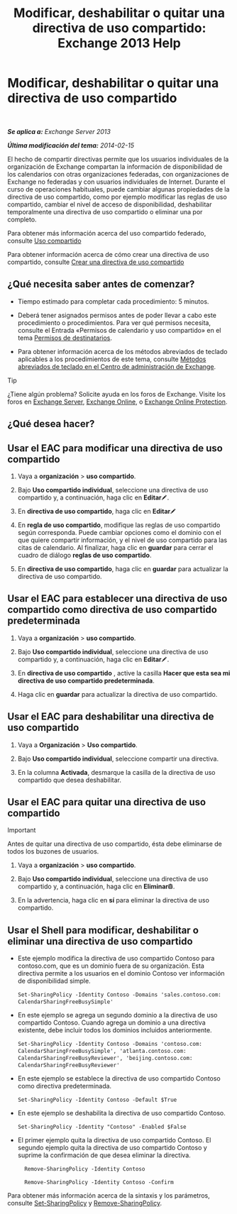 ﻿---
title: 'Modificar, deshabilitar o quitar una directiva de uso compartido: Exchange 2013 Help'
TOCTitle: Modificar, deshabilitar o quitar una directiva de uso compartido
ms:assetid: 714af42d-ca29-4bb4-ac48-f0b3d4fd1c15
ms:mtpsurl: https://technet.microsoft.com/es-es/library/JJ657460(v=EXCHG.150)
ms:contentKeyID: 49895703
ms.date: 04/23/2018
mtps_version: v=EXCHG.150
ms.translationtype: HT
---

# Modificar, deshabilitar o quitar una directiva de uso compartido

 

_**Se aplica a:** Exchange Server 2013_

_**Última modificación del tema:** 2014-02-15_

El hecho de compartir directivas permite que los usuarios individuales de la organización de Exchange compartan la información de disponibilidad de los calendarios con otras organizaciones federadas, con organizaciones de Exchange no federadas y con usuarios individuales de Internet. Durante el curso de operaciones habituales, puede cambiar algunas propiedades de la directiva de uso compartido, como por ejemplo modificar las reglas de uso compartido, cambiar el nivel de acceso de disponibilidad, deshabilitar temporalmente una directiva de uso compartido o eliminar una por completo.

Para obtener más información acerca del uso compartido federado, consulte [Uso compartido](sharing-exchange-2013-help.md)

Para obtener información acerca de cómo crear una directiva de uso compartido, consulte [Crear una directiva de uso compartido](create-a-sharing-policy-exchange-2013-help.md)

## ¿Qué necesita saber antes de comenzar?

  - Tiempo estimado para completar cada procedimiento: 5 minutos.

  - Deberá tener asignados permisos antes de poder llevar a cabo este procedimiento o procedimientos. Para ver qué permisos necesita, consulte el Entrada «Permisos de calendario y uso compartido» en el tema [Permisos de destinatarios](recipients-permissions-exchange-2013-help.md).

  - Para obtener información acerca de los métodos abreviados de teclado aplicables a los procedimientos de este tema, consulte [Métodos abreviados de teclado en el Centro de administración de Exchange](keyboard-shortcuts-in-the-exchange-admin-center-exchange-online-protection-help.md).


> [!TIP]
> ¿Tiene algún problema? Solicite ayuda en los foros de Exchange. Visite los foros en <A href="https://go.microsoft.com/fwlink/p/?linkid=60612">Exchange Server</A>, <A href="https://go.microsoft.com/fwlink/p/?linkid=267542">Exchange Online</A>, o <A href="https://go.microsoft.com/fwlink/p/?linkid=285351">Exchange Online Protection</A>.



## ¿Qué desea hacer?

## Usar el EAC para modificar una directiva de uso compartido

1.  Vaya a **organización** \> **uso compartido**.

2.  Bajo **Uso compartido individual**, seleccione una directiva de uso compartido y, a continuación, haga clic en **Editar**![Icono Editar](images/Bb124582.6f53ccb2-1f13-4c02-bea0-30690e6ea71d(EXCHG.150).gif "Icono Editar").

3.  En **directiva de uso compartido**, haga clic en **Editar**![Icono Editar](images/Bb124582.6f53ccb2-1f13-4c02-bea0-30690e6ea71d(EXCHG.150).gif "Icono Editar")

4.  En **regla de uso compartido**, modifique las reglas de uso compartido según corresponda. Puede cambiar opciones como el dominio con el que quiere compartir información, y el nivel de uso compartido para las citas de calendario. Al finalizar, haga clic en **guardar** para cerrar el cuadro de diálogo **reglas de uso compartido**.

5.  En **directiva de uso compartido**, haga clic en **guardar** para actualizar la directiva de uso compartido.

## Usar el EAC para establecer una directiva de uso compartido como directiva de uso compartido predeterminada

1.  Vaya a **organización** \> **uso compartido**.

2.  Bajo **Uso compartido individual**, seleccione una directiva de uso compartido y, a continuación, haga clic en **Editar**![Icono Editar](images/Bb124582.6f53ccb2-1f13-4c02-bea0-30690e6ea71d(EXCHG.150).gif "Icono Editar").

3.  En **directiva de uso compartido** , active la casilla **Hacer que esta sea mi directiva de uso compartido predeterminada**.

4.  Haga clic en **guardar** para actualizar la directiva de uso compartido.

## Usar el EAC para deshabilitar una directiva de uso compartido

1.  Vaya a **Organización** \> **Uso compartido**.

2.  Bajo **Uso compartido individual**, seleccione compartir una directiva.

3.  En la columna **Activada**, desmarque la casilla de la directiva de uso compartido que desea deshabilitar.

## Usar el EAC para quitar una directiva de uso compartido


> [!IMPORTANT]
> Antes de quitar una directiva de uso compartido, ésta debe eliminarse de todos los buzones de usuarios.



1.  Vaya a **organización** \> **uso compartido**.

2.  Bajo **Uso compartido individual**, seleccione una directiva de uso compartido y, a continuación, haga clic en **Eliminar**![Eliminar icono](images/Dd979797.14f639f6-61e8-4418-bbfb-0db14de9d2f5(EXCHG.150).gif "Eliminar icono").

3.  En la advertencia, haga clic en **sí** para eliminar la directiva de uso compartido.

## Usar el Shell para modificar, deshabilitar o eliminar una directiva de uso compartido

  - Este ejemplo modifica la directiva de uso compartido Contoso para contoso.com, que es un dominio fuera de su organización. Esta directiva permite a los usuarios en el dominio Contoso ver información de disponibilidad simple.
    
        Set-SharingPolicy -Identity Contoso -Domains 'sales.contoso.com: CalendarSharingFreeBusySimple'

  - En este ejemplo se agrega un segundo dominio a la directiva de uso compartido Contoso. Cuando agrega un dominio a una directiva existente, debe incluir todos los dominios incluidos anteriormente.
    
        Set-SharingPolicy -Identity Contoso -Domains 'contoso.com: CalendarSharingFreeBusySimple', 'atlanta.contoso.com: CalendarSharingFreeBusyReviewer', 'beijing.contoso.com: CalendarSharingFreeBusyReviewer'

  - En este ejemplo se establece la directiva de uso compartido Contoso como directiva predeterminada.
    
        Set-SharingPolicy -Identity Contoso -Default $True

  - En este ejemplo se deshabilita la directiva de uso compartido Contoso.
    
        Set-SharingPolicy -Identity "Contoso" -Enabled $False

  - El primer ejemplo quita la directiva de uso compartido Contoso. El segundo ejemplo quita la directiva de uso compartido Contoso y suprime la confirmación de que desea eliminar la directiva.
      ```
        Remove-SharingPolicy -Identity Contoso
      ```
      ```
        Remove-SharingPolicy -Identity Contoso -Confirm
      ```
      
Para obtener más información acerca de la sintaxis y los parámetros, consulte [Set-SharingPolicy](https://technet.microsoft.com/es-es/library/dd297931\(v=exchg.150\)) y [Remove-SharingPolicy](https://technet.microsoft.com/es-es/library/dd351071\(v=exchg.150\)).

